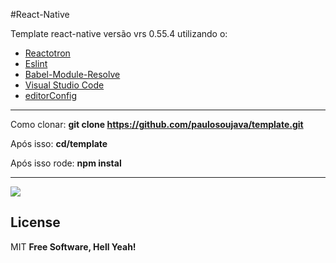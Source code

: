 #React-Native 

Template  react-native versão vrs 0.55.4 utilizando o:


  - [Reactotron](https://github.com/infinitered/reactotron)
  - [Eslint](https://gist.github.com/diego3g/fdc8dc51fd60b88e2e3611fb1b59d380)
  - [Babel-Module-Resolve](https://github.com/tleunen/babel-plugin-module-resolver)
  - [Visual Studio Code](https://code.visualstudio.com/)
  - [editorConfig]()
 --- 
Como clonar:
**git clone https://github.com/paulosoujava/template.git**

Após isso:
**cd/template**

Após isso rode:
**npm instal**

---

![](https://png.icons8.com/ios/1600/react-native-filled.png)
    
License
----

MIT
**Free Software, Hell Yeah!**
